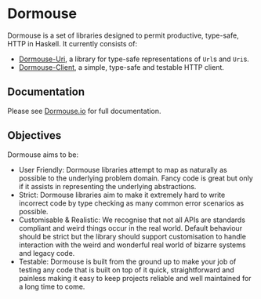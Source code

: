 # Dormouse

Dormouse is a set of libraries designed to permit productive, type-safe, HTTP in Haskell.  It currently consists of:

 - [Dormouse-Uri](dormouse-uri/README.md), a library for type-safe representations of `Url`s and `Uri`s.
 - [Dormouse-Client](dormouse-client/README.md), a simple, type-safe and testable HTTP client.

## Documentation

Please see [Dormouse.io](https://dormouse.io) for full documentation.

## Objectives

Dormouse aims to be:

  - User Friendly: Dormouse libraries attempt to map as naturally as possible to the underlying problem domain. Fancy code is great but only if it assists in representing the underlying abstractions.
  - Strict: Dormouse libraries aim to make it extremely hard to write incorrect code by type checking as many common error scenarios as possible.
  - Customisable & Realistic: We recognise that not all APIs are standards compliant and weird things occur in the real world. Default behaviour should be strict but the library should support customisation to handle interaction with the weird and wonderful real world of bizarre systems and legacy code.
  - Testable: Dormouse is built from the ground up to make your job of testing any code that is built on top of it quick, straightforward and painless making it easy to keep projects reliable and well maintained for a long time to come.

